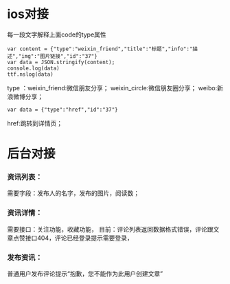 # ios对接
每一段文字解释上面code的type属性
```
var content = {"type":"weixin_friend","title":"标题","info":"描述","img":"图片链接","id":"37"}
var data = JSON.stringify(content);
console.log(data)
ttf.nslog(data)
```
type ：weixin_friend:微信朋友分享；  weixin_circle:微信朋友圈分享；  weibo:新浪微博分享；

```
var data = {"type":"href","id":"37"}
```
href:跳转到详情页； 

# 后台对接

### 资讯列表：

需要字段：发布人的名字，发布的图片，阅读数；  


### 资讯详情：

需要接口：关注功能，收藏功能，
目前：评论列表返回数据格式错误，评论跟文章点赞接口404，评论已经登录提示需要登录，
	 
	 
### 发布资讯：
普通用户发布评论提示“抱歉，您不能作为此用户创建文章”

